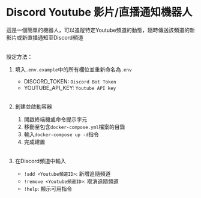 # Discord Youtube 影片/直播通知機器人
這是一個簡單的機器人，可以追蹤特定Youtube頻道的動態，隨時傳送該頻道的新影片或新直播通知至Discord頻道
<br><br>

設定方法：
1. 填入`.env.example`中的所有欄位並重新命名為`.env`
    * DISCORD_TOKEN: `Discord Bot Token`
    * YOUTUBE_API_KEY: `Youtube API key`
<br><br>

2. 創建並啟動容器
    1. 開啟終端機或命令提示字元
    2. 移動至包含`docker-compose.yml`檔案的目錄
    3. 輸入`docker-compose up -d`指令
    4. 完成建置
<br><br>

3. 在Discord頻道中輸入
    * `!add <Youtube頻道ID>`: 新增追隨頻道
    * `!remove <Youtube頻道ID>`: 取消追隨頻道
    * `!help`: 顯示可用指令
<br><br>
